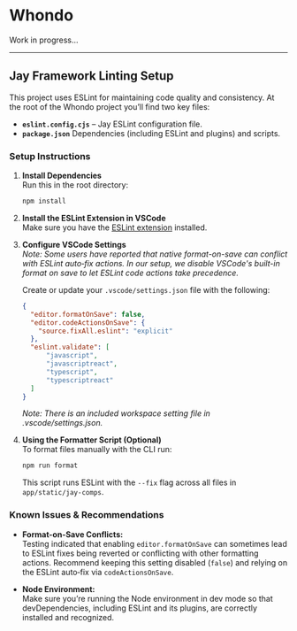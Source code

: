 # Whondo

Work in progress...

---

## Jay Framework Linting Setup

This project uses ESLint for maintaining code quality and consistency. At the root of the Whondo project you’ll find two key files:

- **`eslint.config.cjs`** – Jay ESLint configuration file.
- **`package.json`**  Dependencies (including ESLint and plugins) and scripts.

### Setup Instructions

1. **Install Dependencies**  
   Run this in the root directory:
   ```bash
   npm install
   ```

2. **Install the ESLint Extension in VSCode**  
   Make sure you have the [ESLint extension](https://marketplace.visualstudio.com/items?itemName=dbaeumer.vscode-eslint) installed. 

3. **Configure VSCode Settings**  
   _Note: Some users have reported that native format-on-save can conflict with ESLint auto‑fix actions. In our setup, we disable VSCode's built-in format on save to let ESLint code actions take precedence._  
   
   Create or update your `.vscode/settings.json` file with the following:
   ```json
   {
     "editor.formatOnSave": false,
     "editor.codeActionsOnSave": {
       "source.fixAll.eslint": "explicit"
     },
     "eslint.validate": [
         "javascript",
         "javascriptreact",
         "typescript",
         "typescriptreact"
     ]
   }
   ```
   _Note: There is an included workspace setting file in .vscode/settings.json._

4. **Using the Formatter Script (Optional)**  
   To format files manually with the CLI run:
   ```bash
   npm run format
   ```
   This script runs ESLint with the `--fix` flag across all files in  `app/static/jay-comps`.

### Known Issues & Recommendations

- **Format-on-Save Conflicts:**  
Testing indicated that enabling `editor.formatOnSave` can sometimes lead to ESLint fixes being reverted or conflicting with other formatting actions. Recommend keeping this setting disabled (`false`) and relying on the ESLint auto‑fix via `codeActionsOnSave`.

- **Node Environment:**  
  Make sure you’re running the Node environment in dev mode so that devDependencies, including ESLint and its plugins, are correctly installed and recognized.

